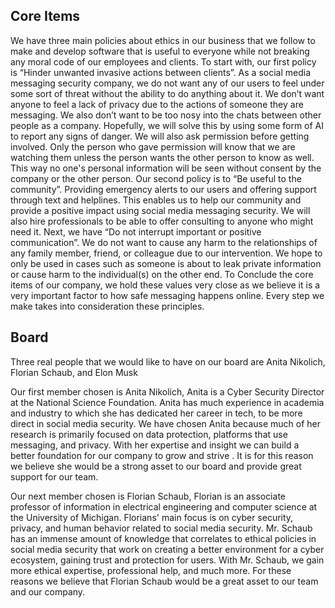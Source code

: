 ## Core Items

We have three main policies about ethics in our business that we follow to make and develop software that is useful to everyone while not breaking any moral code of our employees and clients. 
  To start with, our first policy is “Hinder unwanted invasive actions between clients”. As a social media messaging security company, we do not want any of our users to feel under some sort of threat without the ability to do anything about it. We don’t want anyone to feel a lack of privacy due to the actions of someone they are messaging. We also don’t want to be too nosy into the chats between other people as a company. Hopefully, we will solve this by using some form of AI to report any signs of danger. We will also ask permission before getting involved. Only the person who gave permission will know that we are watching them unless the person wants the other person to know as well. This way no one's personal information will be seen without consent by the company or the other person.
  Our second policy is to “Be useful to the community”. Providing emergency alerts to our users and offering support through text and helplines. This enables us to help our community and provide a positive impact using social media messaging security. We will also hire professionals to be able to offer consulting to anyone who might need it.
  Next, we have “Do not interrupt important or positive communication”. We do not want to cause any harm to the relationships of any family member, friend, or colleague due to our intervention. We hope to only be used in cases such as someone is about to leak private information or cause harm to the individual(s) on the other end.
  To Conclude the core items of our company, we hold these values very close as we believe it is a very important factor to how safe messaging happens online. Every step we make takes into consideration these principles.

## Board

  Three real people that we would like to have on our board are Anita Nikolich, Florian Schaub, and Elon Musk

  Our first member chosen is Anita Nikolich, Anita is a Cyber Security Director at the National Science Foundation. Anita has much experience in academia and industry to which she has dedicated her career in tech, to be more direct in social media security. We have chosen Anita because much of her research is primarily focused on data protection, platforms that use messaging, and privacy. With her expertise and insight we can build a better foundation for our company to grow and strive . It is for this reason we believe she would be a strong asset to our board and provide great support for our team.
	
  Our next member chosen is Florian Schaub, Florian is an associate professor of information in electrical engineering and computer science at the University of Michigan. Florians' main focus is on cyber security, privacy, and human behavior related to social media security. Mr. Schaub has an immense amount of knowledge that correlates to ethical policies in social media security that work on creating a better environment for a cyber ecosystem, gaining trust and protection for users. With Mr. Schaub, we gain more ethical expertise, professional help, and much more. For these reasons we believe that Florian Schaub would be a great asset to our team and our company. 

